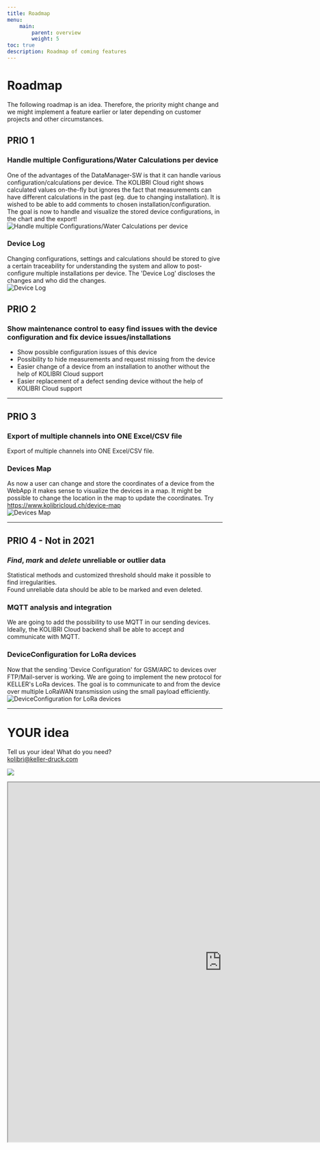 ```yaml
---
title: Roadmap
menu:
    main:
        parent: overview
        weight: 5
toc: true
description: Roadmap of coming features
---
```

# Roadmap
The following roadmap is an idea. Therefore, the priority might change and we might implement a feature earlier or later depending on customer projects and other circumstances.  

## PRIO 1
### Handle multiple Configurations/Water Calculations per device
One of the advantages of the DataManager-SW is that it can handle various configuration/calculations per device. The KOLIBRI Cloud right shows calculated values on-the-fly but ignores the fact that measurements can have different calculations in the past (eg. due to changing installation). It is wished to be able to add comments to chosen installation/configuration.  
The goal is now to handle and visualize the stored device configurations, in the chart and the export!  ![Handle multiple Configurations/Water Calculations per device](../../img/roadmap/MultipleWaterLevelsOnOneChart.png)  

### Device Log  
Changing configurations, settings and calculations should be stored to give a certain traceability for understanding the system and allow to post-configure multiple installations per device. The 'Device Log' discloses the changes and who did the changes.  
![Device Log](../../img/roadmap/DeviceLog.png)  

## PRIO 2

### Show maintenance control to easy find issues with the device configuration and fix device issues/installations
-  Show possible configuration issues of this device
-  Possibility to hide measurements and request missing from the device
-  Easier change of a device from an installation to another without the help of KOLIBRI Cloud support
-  Easier replacement of a defect sending device without the help of KOLIBRI Cloud support



----
## PRIO 3

### Export of multiple channels into ONE Excel/CSV file
Export of multiple channels into ONE Excel/CSV file.

### Devices Map
As now a user can change and store the coordinates of a device from the WebApp it makes sense to visualize the devices in a map. It might be possible to change the location in the map to update the coordinates.  Try https://www.kolibricloud.ch/device-map  
![Devices Map](../../img/roadmap/DevicesMap.png)  

----
## PRIO 4 - Not in 2021

### *Find*, *mark* and *delete* unreliable or outlier data
Statistical methods and customized threshold should make it possible to find irregularities.  
Found unreliable data should be able to be marked and even deleted.

### MQTT analysis and integration
We are going to add the possibility to use MQTT in our sending devices. Ideally, the KOLIBRI Cloud backend shall be able to accept and communicate with MQTT.

### DeviceConfiguration for LoRa devices
Now that the sending 'Device Configuration' for GSM/ARC to devices over FTP/Mail-server is working. We are going to implement the new protocol for KELLER's LoRa devices. The goal is to communicate to and from the device over multiple LoRaWAN transmission using the small payload efficiently.  
![DeviceConfiguration for LoRa devices](../../img/roadmap/DeviceConfigurationsLoRa.png)  

----
# YOUR idea
Tell us your idea! What do you need?  
<kolibri@keller-druck.com>  

[![](https://docs.kolibricloud.ch/img/logo.png)](https://roadmap.kolibricloud.ch/)

<iframe src="https://roadmap.kolibricloud.ch/index.html" width="1000" height="840"></iframe>
